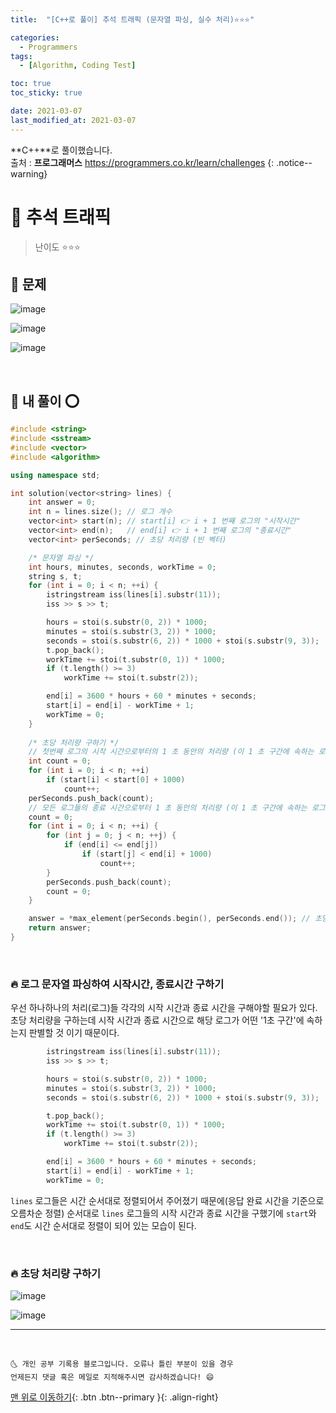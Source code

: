 ```yaml
---
title:  "[C++로 풀이] 추석 트래픽 (문자열 파싱, 실수 처리)⭐⭐⭐" 

categories:
  - Programmers
tags:
  - [Algorithm, Coding Test]

toc: true
toc_sticky: true

date: 2021-03-07
last_modified_at: 2021-03-07
---
```

**C++**로 풀이했습니다.  
출처 : **프로그래머스** <https://programmers.co.kr/learn/challenges>
{: .notice--warning}

# 📌 추석 트래픽

> 난이도 ⭐⭐⭐

## 🚀 문제

![image](https://user-images.githubusercontent.com/42318591/110237561-06b50480-7f80-11eb-8862-e1e86cf6e6db.png)

![image](https://user-images.githubusercontent.com/42318591/110237566-0ddc1280-7f80-11eb-9112-8ad3ac343fe2.png)

![image](https://user-images.githubusercontent.com/42318591/110237570-13395d00-7f80-11eb-897b-f87af8601d9e.png)


<br> 

## 🚀 내 풀이 ⭕

```cpp
#include <string>
#include <sstream>
#include <vector>
#include <algorithm>

using namespace std;

int solution(vector<string> lines) {
    int answer = 0;
    int n = lines.size(); // 로그 개수
    vector<int> start(n); // start[i] 👉 i + 1 번째 로그의 "시작시간"
    vector<int> end(n);   // end[i] 👉 i + 1 번째 로그의 "종료시간"
    vector<int> perSeconds; // 초당 처리량 (빈 벡터)

    /* 문자열 파싱 */
    int hours, minutes, seconds, workTime = 0;
    string s, t;
    for (int i = 0; i < n; ++i) {
        istringstream iss(lines[i].substr(11));
        iss >> s >> t;

        hours = stoi(s.substr(0, 2)) * 1000;
        minutes = stoi(s.substr(3, 2)) * 1000;
        seconds = stoi(s.substr(6, 2)) * 1000 + stoi(s.substr(9, 3));
        t.pop_back();
        workTime += stoi(t.substr(0, 1)) * 1000;
        if (t.length() >= 3)
            workTime += stoi(t.substr(2));

        end[i] = 3600 * hours + 60 * minutes + seconds;
        start[i] = end[i] - workTime + 1;
        workTime = 0;
    }
    
    /* 초당 처리량 구하기 */
    // 첫번째 로그의 시작 시간으로부터의 1 초 동안의 처리량 (이 1 초 구간에 속하는 로그들 카운팅)
    int count = 0;
    for (int i = 0; i < n; ++i) 
        if (start[i] < start[0] + 1000)
            count++;
    perSeconds.push_back(count);
    // 모든 로그들의 종료 시간으로부터 1 초 동안의 처리량 (이 1 초 구간에 속하는 로그들 카운팅)
    count = 0;
    for (int i = 0; i < n; ++i) {
        for (int j = 0; j < n; ++j) {
            if (end[i] <= end[j])
                if (start[j] < end[i] + 1000)
                    count++;
        }
        perSeconds.push_back(count);
        count = 0;
    }

    answer = *max_element(perSeconds.begin(), perSeconds.end()); // 초당 처리량을 모아둔 perSeconds 에서 최대값을 찾으면 그게 바로 답! (초당 최대 처리량)
    return answer;
}
```

<br>

### 🔥 로그 문자열 파싱하여 시작시간, 종료시간 구하기

우선 하나하나의 처리(로그)들 각각의 시작 시간과 종료 시간을 구해야할 필요가 있다. 초당 처리량을 구하는데 시작 시간과 종료 시간으로 해당 로그가 어떤 '1초 구간'에 속하는지 판별할 것 이기 때문이다.

```cpp
        istringstream iss(lines[i].substr(11));
        iss >> s >> t;
```



```cpp
        hours = stoi(s.substr(0, 2)) * 1000;
        minutes = stoi(s.substr(3, 2)) * 1000;
        seconds = stoi(s.substr(6, 2)) * 1000 + stoi(s.substr(9, 3));
```


```cpp
        t.pop_back();
        workTime += stoi(t.substr(0, 1)) * 1000;    
        if (t.length() >= 3)
            workTime += stoi(t.substr(2));
```

```cpp
        end[i] = 3600 * hours + 60 * minutes + seconds;
        start[i] = end[i] - workTime + 1;
        workTime = 0;
```



`lines` 로그들은 시간 순서대로 정렬되어서 주어졌기 때문에(응답 완료 시간을 기준으로 오름차순 정렬) 순서대로 `lines` 로그들의 시작 시간과 종료 시간을 구했기에 `start`와 `end`도 시간 순서대로 정렬이 되어 있는 모습이 된다.

<br>

### 🔥 초당 처리량 구하기


![image](https://user-images.githubusercontent.com/42318591/110802132-3f771580-82c1-11eb-9efa-22574374e43f.png)

![image](https://user-images.githubusercontent.com/42318591/110802185-4bfb6e00-82c1-11eb-8126-4c8b07896e3f.png)

***
<br>

    🌜 개인 공부 기록용 블로그입니다. 오류나 틀린 부분이 있을 경우 
    언제든지 댓글 혹은 메일로 지적해주시면 감사하겠습니다! 😄

[맨 위로 이동하기](#){: .btn .btn--primary }{: .align-right}